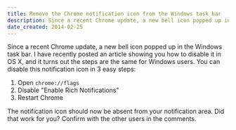 ```yaml
---
title: Remove the Chrome notification icon from the Windows task bar
description: Since a recent Chrome update, a new bell icon popped up in the Windows task bar. Here's how to disable it.
date_created: 2014-02-25
---
```


Since a recent Chrome update, a new bell icon popped up in the Windows task bar. I have recently posted an article showing you how to disable it in OS X, and it turns out the steps are the same for Windows users. You can disable this notification icon in 3 easy steps:

1. Open `chrome://flags`
2. Disable "Enable Rich Notifications"
3. Restart Chrome

The notification icon should now be absent from your notification area. Did that work for you? Confirm with the other users in the comments.


